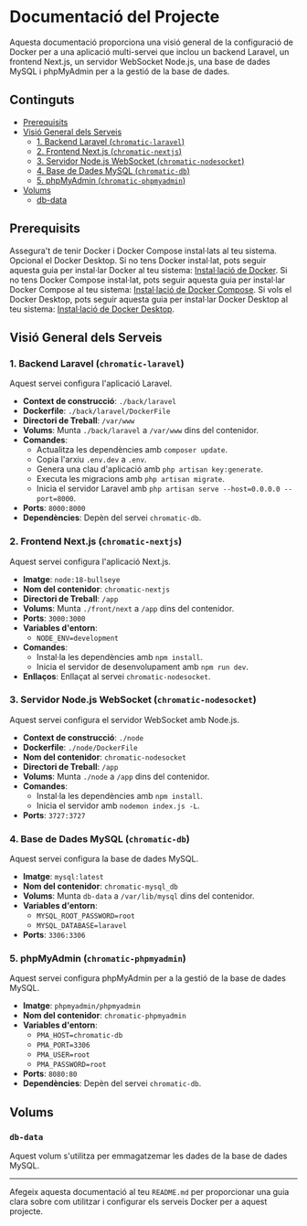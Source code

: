 # Documentació del Projecte

Aquesta documentació proporciona una visió general de la configuració de Docker per a una aplicació multi-servei que inclou un backend Laravel, un frontend Next.js, un servidor WebSocket Node.js, una base de dades MySQL i phpMyAdmin per a la gestió de la base de dades.

## Continguts

- [Prerequisits](#prerequisits)
- [Visió General dels Serveis](#visió-general-dels-serveis)
  - [1. Backend Laravel (`chromatic-laravel`)](#1-backend-laravel-chromatic-laravel)
  - [2. Frontend Next.js (`chromatic-nextjs`)](#2-frontend-nextjs-chromatic-nextjs)
  - [3. Servidor Node.js WebSocket (`chromatic-nodesocket`)](#3-servidor-nodejs-websocket-chromatic-nodesocket)
  - [4. Base de Dades MySQL (`chromatic-db`)](#4-base-de-dades-mysql-chromatic-db)
  - [5. phpMyAdmin (`chromatic-phpmyadmin`)](#5-phpmyadmin-chromatic-phpmyadmin)
- [Volums](#volums)
  - [db-data](#db-data)

## Prerequisits

Assegura't de tenir Docker i Docker Compose instal·lats al teu sistema. Opcional el Docker Desktop.
Si no tens Docker instal·lat, pots seguir aquesta guia per instal·lar Docker al teu sistema: [Instal·lació de Docker](https://docs.docker.com/get-docker/).
Si no tens Docker Compose instal·lat, pots seguir aquesta guia per instal·lar Docker Compose al teu sistema: [Instal·lació de Docker Compose](https://docs.docker.com/compose/install/).
Si vols el Docker Desktop, pots seguir aquesta guia per instal·lar Docker Desktop al teu sistema: [Instal·lació de Docker Desktop](https://www.docker.com/products/docker-desktop).


## Visió General dels Serveis

### 1. Backend Laravel (`chromatic-laravel`)

Aquest servei configura l'aplicació Laravel.

- **Context de construcció**: `./back/laravel`
- **Dockerfile**: `./back/laravel/DockerFile`
- **Directori de Treball**: `/var/www`
- **Volums**: Munta `./back/laravel` a `/var/www` dins del contenidor.
- **Comandes**:
  - Actualitza les dependències amb `composer update`.
  - Copia l'arxiu `.env.dev` a `.env`.
  - Genera una clau d'aplicació amb `php artisan key:generate`.
  - Executa les migracions amb `php artisan migrate`.
  - Inicia el servidor Laravel amb `php artisan serve --host=0.0.0.0 --port=8000`.
- **Ports**: `8000:8000`
- **Dependències**: Depèn del servei `chromatic-db`.

### 2. Frontend Next.js (`chromatic-nextjs`)

Aquest servei configura l'aplicació Next.js.

- **Imatge**: `node:18-bullseye`
- **Nom del contenidor**: `chromatic-nextjs`
- **Directori de Treball**: `/app`
- **Volums**: Munta `./front/next` a `/app` dins del contenidor.
- **Ports**: `3000:3000`
- **Variables d'entorn**: 
  - `NODE_ENV=development`
- **Comandes**: 
  - Instal·la les dependències amb `npm install`.
  - Inicia el servidor de desenvolupament amb `npm run dev`.
- **Enllaços**: Enllaçat al servei `chromatic-nodesocket`.

### 3. Servidor Node.js WebSocket (`chromatic-nodesocket`)

Aquest servei configura el servidor WebSocket amb Node.js.

- **Context de construcció**: `./node`
- **Dockerfile**: `./node/DockerFile`
- **Nom del contenidor**: `chromatic-nodesocket`
- **Directori de Treball**: `/app`
- **Volums**: Munta `./node` a `/app` dins del contenidor.
- **Comandes**: 
  - Instal·la les dependències amb `npm install`.
  - Inicia el servidor amb `nodemon index.js -L`.
- **Ports**: `3727:3727`

### 4. Base de Dades MySQL (`chromatic-db`)

Aquest servei configura la base de dades MySQL.

- **Imatge**: `mysql:latest`
- **Nom del contenidor**: `chromatic-mysql_db`
- **Volums**: Munta `db-data` a `/var/lib/mysql` dins del contenidor.
- **Variables d'entorn**:
  - `MYSQL_ROOT_PASSWORD=root`
  - `MYSQL_DATABASE=laravel`
- **Ports**: `3306:3306`

### 5. phpMyAdmin (`chromatic-phpmyadmin`)

Aquest servei configura phpMyAdmin per a la gestió de la base de dades MySQL.

- **Imatge**: `phpmyadmin/phpmyadmin`
- **Nom del contenidor**: `chromatic-phpmyadmin`
- **Variables d'entorn**:
  - `PMA_HOST=chromatic-db`
  - `PMA_PORT=3306`
  - `PMA_USER=root`
  - `PMA_PASSWORD=root`
- **Ports**: `8080:80`
- **Dependències**: Depèn del servei `chromatic-db`.

## Volums

### `db-data`

Aquest volum s'utilitza per emmagatzemar les dades de la base de dades MySQL.

---

Afegeix aquesta documentació al teu `README.md` per proporcionar una guia clara sobre com utilitzar i configurar els serveis Docker per a aquest projecte.